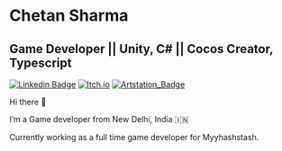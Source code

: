 # Chetan Sharma

## Game Developer || Unity, C# || Cocos Creator, Typescript

[![Linkedin Badge](https://img.shields.io/badge/-chetan-blue?style=flat&logo=Linkedin&logoColor=white&link=https://www.linkedin.com/in/chetan-sharma-b15596116/)](https://www.linkedin.com/in/chetan-sharma-b15596116/)
[![Itch.io](https://img.shields.io/badge/itch-chetan--sharma-red)](https://chetan-sharma.itch.io/)
[![Artstation_Badge](https://img.shields.io/badge/Artstation-chetan--sharma-blue)](https://www.artstation.com/chetan_sharma)


Hi there 👋

I’m a Game developer from New Delhi, India 🇮🇳

Currently working as a full time game developer for Myyhashstash.
